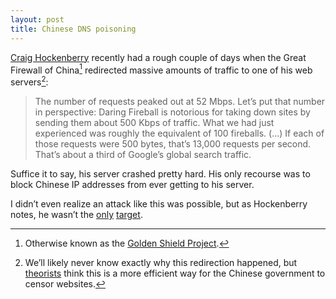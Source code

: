 ```yaml
---
layout: post
title: Chinese DNS poisoning
---
```


[Craig Hockenberry](http://furbo.org/2015/01/22/fear-china/) recently had a rough couple of days when the Great Firewall of China[^gfw] redirected massive amounts of traffic to one of his web servers[^why]:

> The number of requests peaked out at 52 Mbps. Let’s put that number in perspective: Daring Fireball is notorious for taking down sites by sending them about 500 Kbps of traffic. What we had just experienced was roughly the equivalent of 100 fireballs. (...) If each of those requests were 500 bytes, that’s 13,000 requests per second. That’s about a third of Google’s global search traffic.

Suffice it to say, his server crashed pretty hard. His only recourse was to block Chinese IP addresses from ever getting to his server.

I didn’t even realize an attack like this was possible, but as Hockenberry notes, he wasn’t the [only](http://www.reddit.com/r/networking/comments/2rumgd/chinese_firewall_seems_to_be_redirecting_blocked/) [target](http://www.theregister.co.uk/2014/01/21/china_dns_poisoning_attack/).

[^gfw]: Otherwise known as the [Golden Shield Project](http://en.wikipedia.org/wiki/Golden_Shield_Project).

[^why]: We’ll likely never know exactly why this redirection happened, but [theorists](https://news.ycombinator.com/item?id=8931827) think this is a more efficient way for the Chinese government to censor websites.